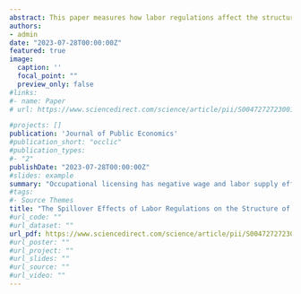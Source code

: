 ```yaml
---
abstract: This paper measures how labor regulations affect the structure of earnings and employment in other occupations in the context of occupational licensing. Using a state boundary discontinuity design, I estimate the market spillovers of licensing on other occupations with similar skills, which I classify using hierarchical clustering techniques on skills data from O*NET. I find evidence of negative earnings and employment spillovers, with the largest earnings effects concentrated among women, black, and foreign-born Hispanic workers. These effects lead to greater earnings inequality. The results are most consistent with licensing changing skill- and industry-specific labor demand and with a monopsony model where licensing increases search costs and reduces workers' outside options.
authors:
- admin
date: "2023-07-28T00:00:00Z"
featured: true
image:
  caption: ''
  focal_point: ""
  preview_only: false
#links:
#- name: Paper
# url: https://www.sciencedirect.com/science/article/pii/S0047272723001299

#projects: []
publication: 'Journal of Public Economics'
#publication_short: "occlic"
#publication_types:
#- "2"
publishDate: "2023-07-28T00:00:00Z"
#slides: example
summary: "Occupational licensing has negative wage and labor supply effects on other occupations. The negative effects are particularly strong for women, black workers, and Hispanic workers."
#tags:
#- Source Themes
title: "The Spillover Effects of Labor Regulations on the Structure of Earnings and Employment: Evidence from Occupational Licensing | Journal of Public Economics"
#url_code: ""
#url_dataset: ""
url_pdf: https://www.sciencedirect.com/science/article/pii/S0047272723001299/pdfft?md5=41dde736e3ce867f389410672278c948&pid=1-s2.0-S0047272723001299-main.pdf
#url_poster: ""
#url_project: ""
#url_slides: ""
#url_source: ""
#url_video: ""
---
```

